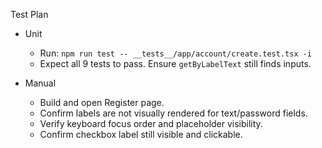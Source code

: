 Test Plan

- Unit
  - Run: `npm run test -- __tests__/app/account/create.test.tsx -i`
  - Expect all 9 tests to pass. Ensure `getByLabelText` still finds inputs.

- Manual
  - Build and open Register page.
  - Confirm labels are not visually rendered for text/password fields.
  - Verify keyboard focus order and placeholder visibility.
  - Confirm checkbox label still visible and clickable.

